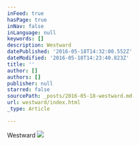 ```yaml
---
inFeed: true
hasPage: true
inNav: false
inLanguage: null
keywords: []
description: Westward
datePublished: '2016-05-18T14:32:00.552Z'
dateModified: '2016-05-18T14:23:40.823Z'
title: ''
author: []
authors: []
publisher: null
starred: false
sourcePath: _posts/2016-05-18-westward.md
url: westward/index.html
_type: Article

---
```

Westward
![](https://the-grid-user-content.s3-us-west-2.amazonaws.com/4a2b50e9-f242-4c6c-9d74-84964a948a3d.jpg)